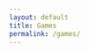 ```yaml
---
layout: default
title: Games
permalink: /games/
---
```


<style>
  .games-container {
    display: flex;
    flex-direction: column;
    align-items: center;
    gap: 4rem;
    padding: 4rem 2rem;
  }

  .game-entry {
    width: 100%;
    max-width: 960px;
    opacity: 0;
    transform: translateY(40px);
    transition: opacity 1s ease, transform 1s ease;
  }

  .game-entry.visible {
    opacity: 1;
    transform: translateY(0);
  }

  .game-title {
    text-align: center;
    font-size: 2rem;
    font-weight: 600;
    margin-bottom: 1rem;
    color: #ffffff;
  }

  .game-video {
    width: 100%;
    aspect-ratio: 16/9;
    object-fit: cover;
    border-radius: 16px;
    box-shadow: 0 4px 12px rgba(0,0,0,0.5);
    cursor: pointer;
    transition: transform 0.3s;
  }

  .game-video:hover {
    transform: scale(1.01);
  }

  .tag-container {
    display: flex;
    flex-wrap: wrap;
    gap: 0.5rem;
    justify-content: center;
    margin-top: 1rem;
  }

  .tag {
    background-color: #333;
    color: #ffffff;
    font-size: 0.9rem;
    padding: 0.4rem 0.8rem;
    border-radius: 12px;
    font-weight: 500;
  }

  @media (max-width: 768px) {
    .games-container {
      padding: 2rem 1rem;
      gap: 2rem;
    }

    .game-title {
      font-size: 1.5rem;
    }

    .tag {
      font-size: 0.75rem;
      padding: 0.3rem 0.6rem;
    }
  }
</style>

<div class="games-container">

  <div class="game-entry" data-fade>
    <div class="game-title">Terminus</div>
    <a href="{{ '/games/terminus/' | relative_url }}">
      <video
        class="game-video lazy-video"
        muted
        loop
        preload="none"
        playsinline
        data-src="{{ '/assets/WEB_Terminus_Pres.mp4' | relative_url }}"
      ></video>
    </a>
    <div class="tag-container">
      <div class="tag">C++</div>
      <div class="tag">Unreal 5</div>
      <div class="tag">Perforce</div>
      <div class="tag">3rd Person</div>
      <div class="tag">Survival-Horror</div>
    </div>
  </div>

  <div class="game-entry" data-fade>
    <div class="game-title">The Diig</div>
    <a href="{{ '/games/thediig/' | relative_url }}">
      <video
        class="game-video lazy-video"
        muted
        loop
        preload="none"
        playsinline
        data-src="{{ '/assets/WEB_TheDiig_Pres.mp4' | relative_url }}"
      ></video>
    </a>
    <div class="tag-container">
      <div class="tag">Blueprint</div>
      <div class="tag">Unreal 5</div>
      <div class="tag">Git</div>
      <div class="tag">3rd Person</div>
      <div class="tag">Puzzle</div>
    </div>
  </div>

  <div class="game-entry" data-fade>
    <div class="game-title">Squeaky Clean | Global Game Jam 2025</div>
    <a href="{{ '/games/squeaky/' | relative_url }}">
      <video
        class="game-video lazy-video"
        muted
        loop
        preload="none"
        playsinline
        data-src="{{ '/assets/WEB_Squeaky_Pres.mp4' | relative_url }}"
      ></video>
    </a>
    <div class="tag-container">
      <div class="tag">Blueprint</div>
      <div class="tag">Unreal 5</div>
      <div class="tag">Git</div>
      <div class="tag">3rd Person</div>
      <div class="tag">Arcade</div>
      <div class="tag">Casual</div>
    </div>
  </div>

  <div class="game-entry" data-fade>
    <div class="game-title">Giggle Heist | Global Game Jam 2024</div>
    <a href="{{ '/games/giggle/' | relative_url }}">
      <video
        class="game-video lazy-video"
        muted
        loop
        preload="none"
        playsinline
        data-src="{{ '/assets/WEB_Giggle_Pres.mp4' | relative_url }}"
      ></video>
    </a>
    <div class="tag-container">
      <div class="tag">Blueprint</div>
      <div class="tag">Unreal 5</div>
      <div class="tag">Git</div>
      <div class="tag">Top View</div>
      <div class="tag">Co-op</div>
    </div>
  </div>

</div>

<script>
  // Fade-in on scroll
  const fadeElements = document.querySelectorAll('[data-fade]');
  function handleFadeIn() {
    fadeElements.forEach(el => {
      const rect = el.getBoundingClientRect();
      const windowHeight = window.innerHeight || document.documentElement.clientHeight;
      if (rect.top < windowHeight - 100) {
        el.classList.add('visible');
      }
    });
  }
  window.addEventListener('scroll', handleFadeIn);
  window.addEventListener('load', handleFadeIn);

  // Lazy-load videos via IntersectionObserver
  const lazyVideos = document.querySelectorAll('.lazy-video');
  const videoObserver = new IntersectionObserver(entries => {
    entries.forEach(entry => {
      if (entry.isIntersecting) {
        const video = entry.target;
        const src = video.dataset.src;
        if (src) {
          video.src = src;
          video.load();
          video.dataset.src = "";
        }
        videoObserver.unobserve(video);
      }
    });
  }, {
    threshold: 0.25
  });

  lazyVideos.forEach(video => {
    videoObserver.observe(video);
  });
</script>
